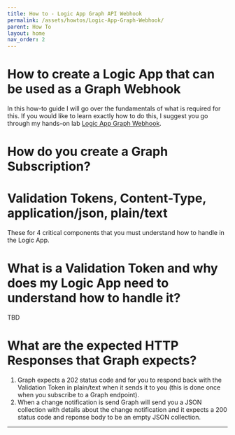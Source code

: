 ```yaml
---
title: How to - Logic App Graph API Webhook
permalink: /assets/howtos/Logic-App-Graph-Webhook/
parent: How To 
layout: home
nav_order: 2
---
```

# How to create a Logic App that can be used as a Graph Webhook
In this how-to guide I will go over the fundamentals of what is required for this.  If you would like to learn exactly how to do this, I suggest you go through my hands-on lab [Logic App Graph Webhook]().


# How do you create a Graph Subscription?

# Validation Tokens, Content-Type, application/json, plain/text 
These for 4 critical components that you must understand how to handle in the Logic App.

# What is a Validation Token and why does my Logic App need to understand how to handle it?
TBD

# What are the expected HTTP Responses that Graph expects?
1. Graph expects a 202 status code and for you to respond back with the Validation Token in plain/text when it sends it to you (this is done once when you subscribe to a Graph endpoint).
2. When a change notification is send Graph will send you a JSON collection with details about the change notification and it expects a 200 status code and reponse body to be an empty JSON collection.


----
